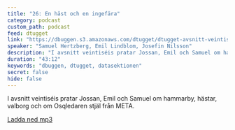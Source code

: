```yaml
---
title: "26: En häst och en ingefära"
category: podcast
custom_path: podcast
feed: dtugget
link: "https://dbuggen.s3.amazonaws.com/dtugget/dtugget-avsnitt-veintiseis.mp3"
speaker: "Samuel Hertzberg, Emil Lindblom, Josefin Nilsson"
description: "I avsnitt veintiséis pratar Jossan, Emil och Samuel om hammarby, hästar, valborg och om Osqledaren stjäl från META."
duration: "43:12"
keywords: "dbuggen, dtugget, datasektionen"
secret: false
hide: false
---
```

<script src="/audiojs/audio.min.js"></script>
<script>
  audiojs.events.ready(function() {
    var as = audiojs.createAll();
  });
</script>

I avsnitt veintiséis pratar Jossan, Emil och Samuel om hammarby, hästar, valborg och om Osqledaren stjäl från META.

<audio src="{{ page.link }}" preload="auto"></audio>

<p class="center">
  <a class="center" href="{{ page.link }}">Ladda ned mp3</a>
</p>

